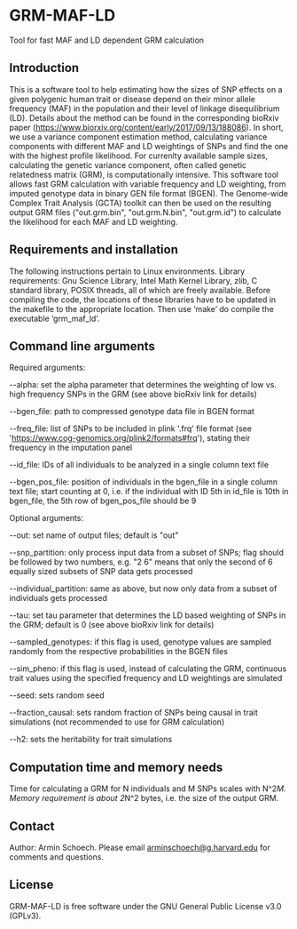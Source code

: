 # GRM-MAF-LD
Tool for fast MAF and LD dependent GRM calculation


## Introduction
This is a software tool to help estimating how the sizes of SNP effects on a given polygenic human trait or disease depend on their minor allele frequency (MAF) in the population and their level of linkage disequilibrium (LD). Details about the method can be found in the corresponding bioRxiv paper (https://www.biorxiv.org/content/early/2017/09/13/188086). In short, we use a variance component estimation method, calculating variance components with different MAF and LD weightings of SNPs and find the one with the highest profile likelihood. For currenlty available sample sizes, calculating the genetic variance component, often called genetic relatedness matrix (GRM), is computationally intensive. This software tool allows fast GRM calculation with variable frequency and LD weighting, from imputed genotype data in binary GEN file format (BGEN). The Genome-wide Complex Trait Analysis (GCTA) toolkit can then be used on the resulting output GRM files ("out.grm.bin", "out.grm.N.bin", "out.grm.id") to calculate the likelihood for each MAF and LD weighting. 


## Requirements and installation
The following instructions pertain to Linux environments. Library requirements: Gnu Science Library, Intel Math Kernel Library, zlib, C standard library, POSIX threads, all of which are freely available. Before compiling the code, the locations of these libraries have to be updated in the makefile to the appropriate location. Then use ‘make’ do compile the executable ‘grm_maf_ld’. 


## Command line arguments
Required arguments:
   
   --alpha: set the alpha parameter that determines the weighting of low vs. high frequency SNPs in the GRM (see above bioRxiv link for details)

   --bgen_file: path to compressed genotype data file in BGEN format

   --freq_file: list of SNPs to be included in plink '.frq' file format (see 'https://www.cog-genomics.org/plink2/formats#frq'), stating their frequency in the imputation panel

   --id_file: IDs of all individuals to be analyzed in a single column text file

   --bgen_pos_file: position of individuals in the bgen_file in a single column text file; start counting at 0, i.e. if the individual with ID 5th in id_file is 10th in bgen_file, the 5th row of bgen_pos_file should be 9 

Optional arguments: 
   
   --out: set name of output files; default is "out"
   
   --snp_partition: only process input data from a subset of SNPs; flag should be followed by two numbers, e.g. "2 6" means that only the second of 6 equally sized subsets of SNP data gets processed
   
   --individual_partition: same as above, but now only data from a subset of individuals gets processed
   
   --tau: set tau parameter that determines the LD based weighting of SNPs in the GRM; default is 0 (see above bioRxiv link for details)
   
   --sampled_genotypes: if this flag is used, genotype values are sampled randomly from the respective probabilities in the BGEN files
   
   --sim_pheno: if this flag is used, instead of calculating the GRM, continuous trait values using the specified frequency and LD weightings are simulated
   
   --seed: sets random seed
   
   --fraction_causal: sets random fraction of SNPs being causal in trait simulations (not recommended to use for GRM calculation)
   
   --h2: sets the heritability for trait simulations
 

## Computation time and memory needs
Time for calculating a GRM for N individuals and M SNPs scales with N^2*M. Memory requirement is about 2*N^2 bytes, i.e. the size of the output GRM. 


## Contact
Author: Armin Schoech. Please email arminschoech@g.harvard.edu for comments and questions. 

## License
GRM-MAF-LD is free software under the GNU General Public License v3.0 (GPLv3). 
